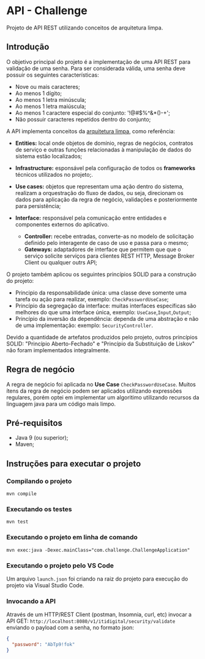 # API - Challenge

Projeto de API REST utilizando conceitos de arquitetura limpa.

## Introdução

O objetivo principal do projeto é a implementação de uma API REST para validação de uma senha.
Para ser considerada válida, uma senha deve possuir os seguintes características:

* Nove ou mais caracteres;
* Ao menos 1 dígito;
* Ao menos 1 letra minúscula;
* Ao menos 1 letra maiúscula;
* Ao menos 1 caractere especial do conjunto: '!@#$%^&*()-+';
* Não possuir caracteres repetidos dentro do conjunto;


A API implementa conceitos da [arquitetura limpa](https://blog.cleancoder.com/uncle-bob/2012/08/13/the-clean-architecture.html), como referência:


* **Entities:** local onde objetos de domínio, regras de negócios, contratos de serviço e outras funções relacionadas à manipulação de dados do sistema estão localizados;
* **Infrastructure:** esponsável pela configuração de todos os __frameworks__ técnicos utilizados no projeto;.

* **Use cases:** objetos que representam uma ação dentro do sistema, realizam a orquestração do fluxo de dados, ou seja, direcionam os dados para aplicação da regra de negócio, validações e posteriormente para persistência;

* **Interface:** responsável pela comunicação entre entidades e componentes externos do aplicativo.
    * **Controller:** recebe entradas, converte-as no modelo de solicitação definido pelo interagente de caso de uso e passa para o mesmo;
    * **Gateways:** adaptadores de interface que permitem que que o serviço solicite serviços para clientes REST HTTP, Message Broker Client ou qualquer outrs API;

O projeto também aplicou os seguintes princípios SOLID para a construção do projeto:

* Principio da responsabilidade única: uma classe deve somente uma tarefa ou ação para realizar, exemplo: ```CheckPasswordUseCase```;
* Princípio da segregação da interface:  muitas interfaces específicas são melhores do que uma interface única, exemplo: ```UseCase```,```Input```,```Output```;
* Princípio da inversão da dependência: dependa de uma abstração e não de uma implementação: exemplo: ```SecurityController```.


Devido a quantidade de artefatos produzidos pelo projeto, outros princípios SOLID: "Princípio Aberto-Fechado" e "Princípio da Substituição de Liskov" não foram implementados integralmente.

## Regra de negócio

A regra de negócio foi aplicada no __Use Case__ ```CheckPasswordUseCase```. Muitos ítens da regra de negócio podem ser aplicados utilizando expressões regulares, porém optei em implementar um algoritimo utilizando recursos da linguagem java para um código mais limpo.

## Pré-requisitos
* Java 9 (ou superior);
* Maven;

## Instruções para executar o projeto


### Compilando o projeto

```
mvn compile
```

### Executando os testes

```
mvn test
```

### Executando o projeto em linha de comando

```
mvn exec:java -Dexec.mainClass="com.challenge.ChallengeApplication"
```

### Executando o projeto pelo VS Code

Um arquivo ```launch.json``` foi criando na raiz do projeto para execução do projeto via Visual Studio Code.

### Invocando a API

Através de um HTTP/REST Client (postman, Insomnia, curl, etc) invocar a API GET: ```http://localhost:8080/v1/itidigital/security/validate``` enviando o payload com a senha, no formato json: 

```json
{
  "password": "AbTp9!fok"
}
```